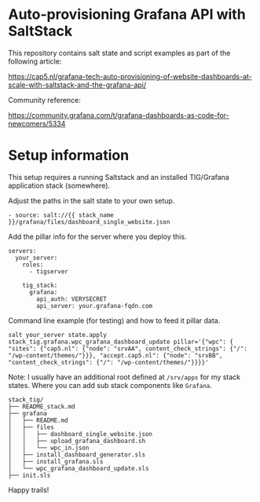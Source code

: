 # Auto-provisioning Grafana API with SaltStack 


This repository contains salt state and script examples as part of the following article:

https://cap5.nl/grafana-tech-auto-provisioning-of-website-dashboards-at-scale-with-saltstack-and-the-grafana-api/

Community reference:

https://community.grafana.com/t/grafana-dashboards-as-code-for-newcomers/5334

# Setup information
This setup requires a running Saltstack and an installed TIG/Grafana application stack (somewhere).

Adjust the paths in the salt state to your own setup.
```
- source: salt://{{ stack_name }}/grafana/files/dashboard_single_website.json
```

Add the pillar info for the server where you deploy this.
```
servers:
  your_server:
    roles:
      - tigserver

    tig_stack:
      grafana:
        api_auth: VERYSECRET
        api_server: your.grafana-fqdn.com
```


Command line example (for testing) and how to feed it pillar data.

```
salt your_server state.apply stack_tig.grafana.wpc_grafana_dashboard_update pillar='{"wpc": { "sites": {"cap5.nl": {"node": "srvAA", content_check_strings": {"/": "/wp-content/themes/"}}}, "accept.cap5.nl": {"node": "srvBB", "content_check_strings": {"/": "/wp-content/themes/"}}}}'
```

Note: I usually have an additional root defined at `/srv/apps` for my stack
states. Where you can add sub stack components like `Grafana`.

```
stack_tig/
├── README_stack.md
├── grafana
│   ├── README.md
│   ├── files
│   │   ├── dashboard_single_website.json
│   │   ├── upload_grafana_dashboard.sh
│   │   └── wpc_in.json
│   ├── install_dashboard_generator.sls
│   ├── install_grafana.sls
│   └── wpc_grafana_dashboard_update.sls
├── init.sls
```

Happy trails!
